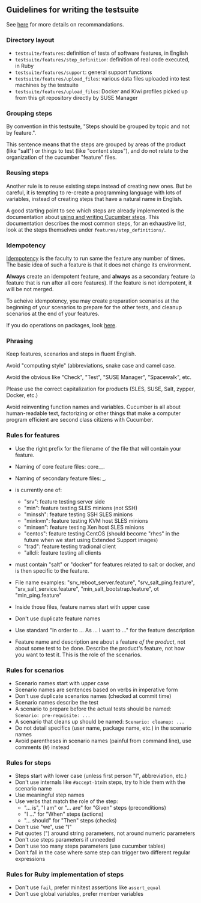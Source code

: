 ## Guidelines for writing the testsuite

See [here](https://github.com/SUSE/spacewalk-testsuite-base/blob/master/docs/Pitfalls-test.md)
for more details on recommandations.


### Directory layout

* `testsuite/features`: definition of tests of software features, in English
* `testsuite/features/step_definition`: definition of real code executed, in Ruby
* `testsuite/features/support`: general support functions
* `testsuite/features/upload_files`: various data files uploaded into test machines by the testsuite
* `testsuite/features/upload_files`: Docker and Kiwi profiles picked up from this git repository directly by SUSE Manager


### Grouping steps

By convention in this testsuite,
"Steps should be grouped by topic and not by feature.".

This sentence means
that the steps are grouped by areas of the product (like "salt") or things
to test (like "content steps"), and do not relate to the organization of
the cucumber "feature" files.


### Reusing steps

Another rule is to reuse existing steps instead of creating
new ones. But be careful, it is tempting to re-create a programming language
with lots of variables, instead of creating steps that have a natural name
in English.

A good starting point to see which steps are already implemented is
the documentation about [using and writing Cucumber steps](cucumber-steps.md).
This documentation describes the most common steps, for an
exhaustive list, look at the steps themselves under `features/step_definitions/`.


### Idempotency

[Idempotency](docs/idempotency.md) is the faculty to run same the feature any number of times. The basic idea of such a feature is that it does not change its environment.

**Always** create an idempotent feature, and **always** as a secondary feature (a feature that is run after all core features). If the feature is not idempotent, it will be not merged.

To acheive idempotency, you may create preparation scenarios at the beginning of your scenarios to prepare for the other tests, and cleanup scenarios at the end of your features.

If you do operations on packages, look [here](Patches_test.md).


### Phrasing

Keep features, scenarios and steps in fluent English.

Avoid "computing style" (abbreviations, snake case and camel case.

Avoid the obvious like "Check", "Test", "SUSE Manager", "Spacewalk", etc.

Please use the correct capitalization for products (SLES, SUSE, Salt, zypper, Docker, etc.)

Avoid reinventing function names and variables. Cucumber is all about human-readable text, factorizing or other things that make a computer program efficient are second class citizens with Cucumber.


### Rules for features

 * Use the right prefix for the filename of the file that will contain your feature.
 * Naming of core feature files: core_<type>_<topic>.
 * Naming of secondary feature files: <type>_<topic>.
 * <type> is currently one of:
   * "srv": feature testing server side
   * "min": feature testing SLES minions (not SSH)
   * "minssh": feature testing SSH SLES minions
   * "minkvm": feature testing KVM host SLES minions
   * "minxen": feature testing Xen host SLES minions
   * "centos": feature testing CentOS (should become "rhes" in the future when we start using Extended Support images)
   * "trad": feature testing tradional client
   * "allcli: feature testing all clients
 * <topic> must contain "salt" or "docker" for features related to salt or docker, and is then specific to the feature.
 * File name examples: "srv_reboot_server.feature", "srv_salt_ping.feature", "srv_salt_service.feature", "min_salt_bootstrap.feature", ot "min_ping.feature"

 * Inside those files, feature names start with upper case
 * Don't use duplicate feature names
 * Use standard "In order to ... As ... I want to ..." for the feature description
 * Feature name and description are about a feature *of the product*, not about some test to be done. Describe the product's feature, not how you want to test it. This is the role of the scenarios.


### Rules for scenarios

 * Scenario names start with upper case
 * Scenario names are sentences based on verbs in imperative form
 * Don't use duplicate scenarios names (checked at commit time)
 * Scenario names describe the test
 * A scenario to prepare before the actual tests should be named: ```Scenario: pre-requisite: ...```
 * A scenario that cleans up should be named: ```Scenario: cleanup: ...```
 * Do not detail specifics (user name, package name, etc.) in the scenario names
 * Avoid parentheses in scenario names (painful from command line), use comments (#) instead


### Rules for steps

 * Steps start with lower case (unless first person "I", abbreviation, etc.)
 * Don't use internals like ```#accept-btn```in steps, try to hide them with the scenario name
 * Use meaningful step names
 * Use verbs that match the role of the step:
   * "... is", "I am" or "... are" for "Given" steps (preconditions)
   * "I ..." for "When" steps (actions)
   * "... should" for "Then" steps (checks)
 * Don't use "we", use "I"
 * Put quotes (") around string parameters, not around numeric parameters
 * Don't use steps parameters if unneeded
 * Don't use too many steps parameters (use cucumber tables)
 * Don't fall in the case where same step can trigger two different regular expressions


### Rules for Ruby implementation of steps

 * Don't use ```fail```, prefer minitest assertions like ```assert_equal```
 * Don't use global variables, prefer member variables

